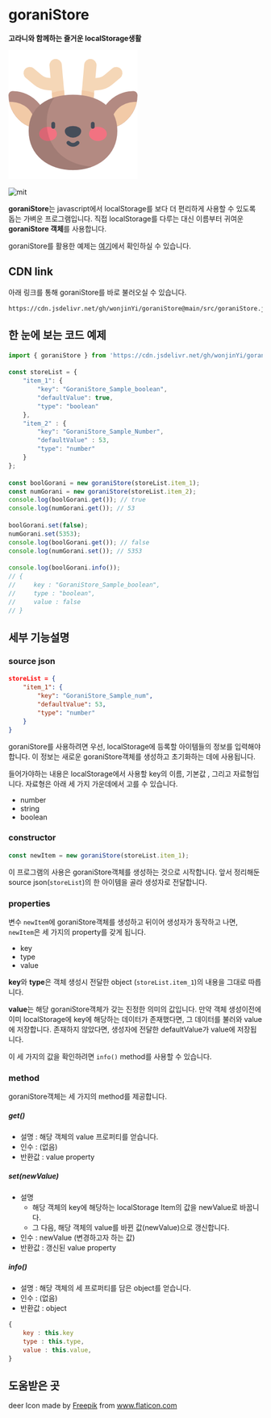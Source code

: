# goraniStore
**고라니와 함께하는 즐거운 localStorage생활**

![deer](./images/deer.png)

![mit](https://img.shields.io/github/license/wonjinYi/goraniStore)


**goraniStore**는 javascript에서 localStorage를 보다 더 편리하게 사용할 수 있도록 돕는 가벼운 프로그램입니다.
직접 localStorage를 다루는 대신 이름부터 귀여운 **goraniStore 객체**를 사용합니다.

goraniStore를 활용한 예제는 [여기](https://wonjinyi.github.io/goraniStore/sample/sample.html)에서 확인하실 수 있습니다.

## CDN link
아래 링크를 통해 goraniStore를 바로 불러오실 수 있습니다.
```
https://cdn.jsdelivr.net/gh/wonjinYi/goraniStore@main/src/goraniStore.js
```

## 한 눈에 보는 코드 예제
```js
import { goraniStore } from 'https://cdn.jsdelivr.net/gh/wonjinYi/goraniStore@main/src/goraniStore.js';

const storeList = {
    "item_1": {
        "key": "GoraniStore_Sample_boolean",
        "defaultValue": true,
        "type": "boolean"
    }, 
    "item_2" : {
        "key": "GoraniStore_Sample_Number",
        "defaultValue" : 53,
        "type": "number"
    }
};

const boolGorani = new goraniStore(storeList.item_1);
const numGorani = new goraniStore(storeList.item_2);
console.log(boolGorani.get()); // true
console.log(numGorani.get()); // 53

boolGorani.set(false);
numGorani.set(5353);
console.log(boolGorani.get()); // false
console.log(numGorani.set()); // 5353

console.log(boolGorani.info());
// {
//     key : "GoraniStore_Sample_boolean",
//     type : "boolean",
//     value : false
// }
```



## 세부 기능설명
### source json
```json
storeList = {
    "item_1": {
        "key": "GoraniStore_Sample_num",
        "defaultValue": 53,
        "type": "number"
    }
}
```

goraniStore를 사용하려면 우선, localStorage에 등록할 아이템들의 정보를 입력해야합니다. 
이 정보는 새로운 goraniStore객체를 생성하고 초기화하는 데에 사용됩니다.

들어가야하는 내용은 localStorage에서 사용할 key의 이름, 기본값 , 그리고 자료형입니다.
자료형은 아래 세 가지 가운데에서 고를 수 있습니다.
* number
* string
* boolean


### constructor
```js
const newItem = new goraniStore(storeList.item_1);
```
이 프로그램의 사용은 goraniStore객체를 생성하는 것으로 시작합니다.
앞서 정리해둔 source json(``storeList``)의 한 아이템을 골라 생성자로 전달합니다.


### properties

변수 ``newItem``에 goraniStore객체를 생성하고 뒤이어 생성자가 동작하고 나면, ``newItem``은 세 가지의 property를 갖게 됩니다.
* key
* type
* value

**key**와 **type**은 객체 생성시 전달한 object (``storeList.item_1``)의 내용을 그대로 따릅니다. 

**value**는 해당 goraniStore객체가 갖는 진정한 의미의 값입니다. 만약 객체 생성이전에 이미 localStorage에 key에 해당하는 데이터가 존재했다면, 그 데이터를 불러와 value에 저장합니다. 
존재하지 않았다면, 생성자에 전달한 defaultValue가 value에 저장됩니다.

이 세 가지의 값을 확인하려면 ``info()`` method를 사용할 수 있습니다.

### method
goraniStore객체는 세 가지의 method를 제공합니다.
##### get()
* 설명 : 해당 객체의 value 프로퍼티를 얻습니다.
* 인수 : (없음)
* 반환값 : value property

##### set(newValue)
* 설명
    *  해당 객체의 key에 해당하는 localStorage Item의 값을 newValue로 바꿉니다.
    * 그 다음, 해당 객체의 value를 바뀐 값(newValue)으로 갱신합니다.
* 인수 : newValue (변경하고자 하는 값)
* 반환값 : 갱신된 value property

##### info()
* 설명 : 해당 객체의 세 프로퍼티를 담은 object를 얻습니다.
* 인수 : (없음)
* 반환값 : object
``` js
{
    key : this.key
    type : this.type,
    value : this.value,
}
```

## 도움받은 곳
<div>deer Icon made by <a href="https://www.freepik.com" title="Freepik">Freepik</a> from <a href="https://www.flaticon.com/" title="Flaticon">www.flaticon.com</a></div>